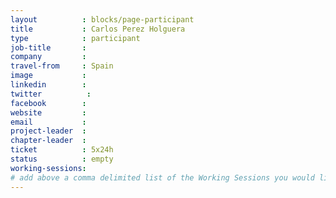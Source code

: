 ```yaml
---
layout          : blocks/page-participant
title           : Carlos Perez Holguera
type            : participant
job-title       :
company         :
travel-from     : Spain
image           :
linkedin        :
twitter          :
facebook        :
website         :
email           :
project-leader  :
chapter-leader  :
ticket          : 5x24h
status          : empty
working-sessions:
# add above a comma delimited list of the Working Sessions you would like to attend (use the session's title)
---
```


<!-- put more details about participant here -->
